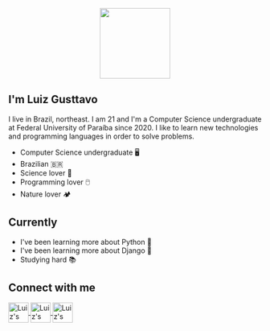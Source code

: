 

<p align = "center">
  <a href = "https://github.com/GusttavoOliveira%22%3E">
    
  <img height="140em" src="https://github-readme-stats.vercel.app/api/?username=GusttavoOliveira&show_icons=true&title_color=fff&icon_color=79ff97&text_color=9f9f9f&bg_color=151515" >
  </a>
</p>



## I'm Luiz Gusttavo

  I live in Brazil, northeast. I am 21 and I'm a Computer Science undergraduate at Federal University of Paraíba since 2020.  I like to learn new technologies
  and programming languages in order to solve problems.

- Computer Science undergraduate 🖥️
- Brazilian 🇧🇷
- Science lover 🧪
- Programming lover 🖱️
- Nature lover 🏕️

## Currently

* I've been learning more about Python 🧡
* I've been learning more about Django 💙
* Studying hard 📚

## Connect with me
<a href="https://www.linkedin.com/in/luiz-gusttavo-oliveira-de-souza-7538091b1/">
  <img align="center" alt="Luiz's LinkedIn" high="30" width="40" src="https://cdn.jsdelivr.net/gh/devicons/devicon/icons/linkedin/linkedin-original.svg"
   style="max-width=100% ;">
</a>

<a href="https://www.instagram.com/luiz.gusttavo26/?hl=pt-br">
  <img align="center" alt="Luiz's LinkedIn" high="30" width="40" src="https://upload.wikimedia.org/wikipedia/commons/thumb/9/96/Instagram.svg/1200px-Instagram.svg.png"
   style="max-width=100% ;">
</a>

<a href="https://g.dev/luizgusttavo">
  <img align="center" alt="Luiz's LinkedIn" high="30" width="40" src="https://seeklogo.com/images/G/google-developers-logo-F8BF3155AC-seeklogo.com.png"
   style="max-width=100% ;">
</a>
